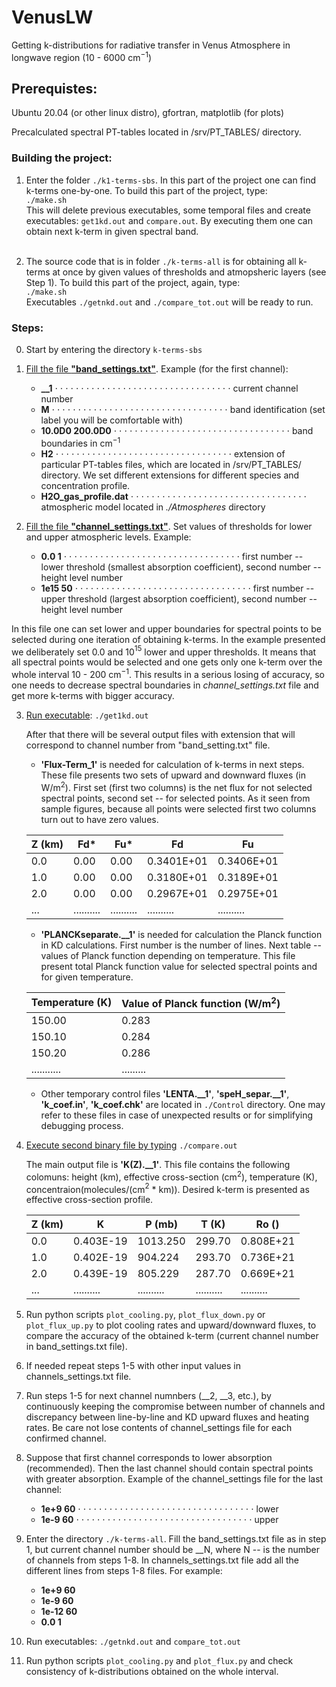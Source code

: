# **VenusLW**

Getting k-distributions for radiative transfer in Venus Atmosphere in longwave region (10 - 6000 cm$^{-1}$)

## **Prerequistes:**

Ubuntu 20.04 (or other linux distro), gfortran, matplotlib (for plots)

Precalculated spectral PT-tables located in /srv/PT_TABLES/  directory.

### **Building the project:**

1. Enter the folder `./k1-terms-sbs`. In this part of the project one can find k-terms one-by-one. To build this part of the project, type:</br> `./make.sh`
</br>This will delete previous executables, some temporal files and create executables: `get1kd.out` and `compare.out`. By executing them one can obtain next k-term in given spectral band.</br></br>

1. The source code that is in folder `./k-terms-all` is for obtaining all k-terms at once by given values of thresholds and atmopsheric layers (see Step 1). To build this part of the project, again, type:</br> `./make.sh`
</br>Executables `./getnkd.out` and `./compare_tot.out` will be ready to run.

### **Steps:**

0. Start by entering the directory `k-terms-sbs`

1. <ins>Fill the file **"band_settings.txt"**</ins>. Example (for the first channel):

    - **__1**  &sdot; &sdot; &sdot; &sdot; &sdot; &sdot; &sdot; &sdot; &sdot; &sdot; &sdot; &sdot; &sdot; &sdot; &sdot; &sdot; &sdot; &sdot; &sdot; &sdot; &sdot; &sdot; &sdot; &sdot; &sdot; &sdot; &sdot; &sdot; &sdot; &sdot; &sdot; &sdot; &sdot; &sdot;  current channel number
    - **M** &sdot; &sdot; &sdot; &sdot; &sdot; &sdot; &sdot; &sdot; &sdot; &sdot; &sdot; &sdot; &sdot; &sdot; &sdot; &sdot; &sdot; &sdot; &sdot; &sdot; &sdot; &sdot; &sdot; &sdot; &sdot; &sdot; &sdot; &sdot; &sdot; &sdot; &sdot; &sdot; &sdot; &sdot; band identification (set label you will be comfortable with)
    - **10.0D0 200.0D0** &sdot; &sdot; &sdot; &sdot; &sdot; &sdot; &sdot; &sdot; &sdot; &sdot; &sdot; &sdot; &sdot; &sdot; &sdot; &sdot; &sdot; &sdot; &sdot; &sdot; &sdot; &sdot; &sdot; &sdot; &sdot; &sdot; &sdot; &sdot; &sdot; &sdot; &sdot; &sdot; &sdot; &sdot; band boundaries in cm$^{-1}$
    - **H2** &sdot; &sdot; &sdot; &sdot; &sdot; &sdot; &sdot; &sdot; &sdot; &sdot; &sdot; &sdot; &sdot; &sdot; &sdot; &sdot; &sdot; &sdot; &sdot; &sdot; &sdot; &sdot; &sdot; &sdot; &sdot; &sdot; &sdot; &sdot; &sdot; &sdot; &sdot; &sdot; &sdot; &sdot; extension of particular PT-tables files, which are located in /srv/PT_TABLES/ directory. We set different extensions for different species and concentration profile.
    - **H2O_gas_profile.dat** &sdot; &sdot; &sdot; &sdot; &sdot; &sdot; &sdot; &sdot; &sdot; &sdot; &sdot; &sdot; &sdot; &sdot; &sdot; &sdot; &sdot; &sdot; &sdot; &sdot; &sdot; &sdot; &sdot; &sdot; &sdot; &sdot; &sdot; &sdot; &sdot; &sdot; &sdot; &sdot; &sdot; &sdot; atmospheric model located in *./Atmospheres* directory

2. <ins>Fill the file **"channel_settings.txt"**</ins>. Set values of thresholds for lower and upper atmospheric levels. Example:

    - **0.0 1** &sdot; &sdot; &sdot; &sdot; &sdot; &sdot; &sdot; &sdot; &sdot; &sdot; &sdot; &sdot; &sdot; &sdot; &sdot; &sdot; &sdot; &sdot; &sdot; &sdot; &sdot; &sdot; &sdot; &sdot; &sdot; &sdot; &sdot; &sdot; &sdot; &sdot; &sdot; &sdot; &sdot; &sdot;                  first number -- lower threshold (smallest absorption coefficient), second number -- height level number
    - **1e15 50** &sdot; &sdot; &sdot; &sdot; &sdot; &sdot; &sdot; &sdot; &sdot; &sdot; &sdot; &sdot; &sdot; &sdot; &sdot; &sdot; &sdot; &sdot; &sdot; &sdot; &sdot; &sdot; &sdot; &sdot; &sdot; &sdot; &sdot; &sdot; &sdot; &sdot; &sdot; &sdot; &sdot; &sdot;                  first number -- upper threshold (largest absorption coefficient), second number -- height level number
  
  In this file one can set lower and upper boundaries for spectral points to be selected during one iteration of obtaining k-terms. In the example presented we deliberately set 0.0 and 10$^{15}$ lower and upper thresholds. It means that all spectral points would be selected and one gets only one k-term over the whole interval 10 - 200 cm$^{-1}$. This results in a serious losing of accuracy, so one needs to decrease spectral boundaries in *channel_settings.txt* file and get more k-terms with bigger accuracy.

3. <ins>Run executable</ins>: `./get1kd.out`

    After that there will be several output files with extension that will correspond to channel number from "band_setting.txt" file.

    - **'Flux-Term_1'** is needed for calculation of k-terms in next steps. These file presents two sets of upward and downward fluxes (in W/m$^{2}$). First set (first two columns) is the net flux for not selected spectral points, second set -- for selected points. As it seen from sample figures, because all points were selected first two columns turn out to have zero values.

    | Z (km) | Fd* | Fu* | Fd | Fu |
    | ------ | -- | -- | -- | -- |  
    | 0.0 | 0.00 | 0.00 | 0.3401E+01 | 0.3406E+01 |
    | 1.0 | 0.00 | 0.00 | 0.3180E+01 | 0.3189E+01 |
    | 2.0 | 0.00 | 0.00 | 0.2967E+01 | 0.2975E+01 |
    | ... | .......... | .......... | .......... | .......... |

    - **'PLANCKseparate.__1'** is needed for calculation the Planck function in KD calculations. First number is the number of lines. Next table -- values of Planck function depending on temperature. This file present total Planck function value for selected spectral points and for given temperature.

    | Temperature (K) | Value of Planck function (W/m$^{2}$) |
    | --- | --- |
    | 150.00 | 0.283 | 
    | 150.10| 0.284 |
    | 150.20 | 0.286 |
    | ........... | .........|

    - Other temporary control files **'LENTA.__1'**, **'speH_separ.__1'**, **'k_coef.in'**, **'k_coef.chk'** are located in `./Control` directory. One may refer to these files in case of unexpected results or for simplifying debugging process.

4. <ins>Execute second binary file by typing</ins> `./compare.out`

    The main output file is **'K(Z).__1'**. This file contains the following colomuns: height (km), effective cross-section (cm$^2$), temperature (K), concentraion(molecules/(cm$^2$ * km)). Desired k-term is presented as effective cross-section profile.

    | Z (km) | K | P (mb) | T (K) | Ro () |
    | ------ | -- | -- | -- | -- |  
    | 0.0 | 0.403E-19  | 1013.250 | 299.70 | 0.808E+21 |
    | 1.0 | 0.402E-19  | 904.224 | 293.70 | 0.736E+21 |
    | 2.0 | 0.439E-19 | 805.229 | 287.70 | 0.669E+21 |
    | ... | .......... | .......... | .......... | .......... |

5. Run python scripts `plot_cooling.py`, `plot_flux_down.py` or `plot_flux_up.py` to plot cooling rates and upward/downward fluxes, to compare the accuracy of the obtained k-term (current channel number in band_settings.txt file).

6. If needed repeat steps 1-5 with other input values in channels_settings.txt file.

7. Run steps 1-5 for next channel numnbers (__2, __3, etc.), by continuously keeping the compromise between number of channels and discrepancy between line-by-line and KD upward fluxes and heating rates. Be care not lose contents of channel_settings file for each confirmed channel. 

8. Suppose that first channel corresponds to lower absorption (recommended). Then the last channel should contain spectral points with greater absorption. Example of the channel_settings file for the last channel:

   - **1e+9 60** &sdot; &sdot; &sdot; &sdot; &sdot; &sdot; &sdot; &sdot; &sdot; &sdot; &sdot; &sdot; &sdot; &sdot; &sdot; &sdot; &sdot; &sdot; &sdot; &sdot; &sdot; &sdot; &sdot; &sdot; &sdot; &sdot; &sdot; &sdot; &sdot; &sdot; &sdot; &sdot; &sdot; &sdot;                  lower
   - **1e-9 60** &sdot; &sdot; &sdot; &sdot; &sdot; &sdot; &sdot; &sdot; &sdot; &sdot; &sdot; &sdot; &sdot; &sdot; &sdot; &sdot; &sdot; &sdot; &sdot; &sdot; &sdot; &sdot; &sdot; &sdot; &sdot; &sdot; &sdot; &sdot; &sdot; &sdot; &sdot; &sdot; &sdot; &sdot;                 upper

9. Enter the directory `./k-terms-all`. Fill the band_settings.txt file as in step 1, but current channel number should be __N, where N -- is the number of channels from steps 1-8. In channels_settings.txt file add all the different lines from steps 1-8 files. For example:

    - **1e+9 60**
    - **1e-9 60**
    - **1e-12 60**
    - **0.0 1**

10. Run executables: `./getnkd.out` and `compare_tot.out`

11. Run python scripts `plot_cooling.py` and `plot_flux.py` and check consistency of k-distributions obtained on the whole interval.
